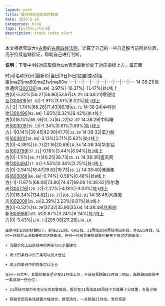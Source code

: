 ```yaml
---
layout: post
title: 股价四线法则实时数据
date: 2020-5-10
categories: blog
tags: [python,stock]
description: stock index alert
---
```



本文根据雪球大v[古泉](https://xueqiu.com/u/7148646888)的[古泉四线法则](https://xueqiu.com/7148646888/130498192)，计算了自己的一些自选股当前所处位置，用于持续追踪验证，帮助自己进行判断。

**说明**：下表中4线对应取值为`红色`表示最新价处于对应指标上方，属正面

时间|名称|代码|最新价|当日|3日|5日|位置|变动|距离|ma21|ma60|ma21w|ma60w
---|---|---|---|---|---|---|---|---
14:38:21|信维通信|[300136](https://xueqiu.com/S/SZ300136)|`49.89`|-3.97%|-16.37%|-11.47%|处`1`线上方|0|-5.32%|56.27|56.90|53.97|`45.29`
14:38:21|寒锐钴业|[300618](https://xueqiu.com/S/SZ300618)|`65.62`|-1.91%|3.51%|6.02%|处`1`线上方|-2|-1.74%|66.26|71.43|66.18|`63.71`
14:38:24|中科创达|[300496](https://xueqiu.com/S/SZ300496)|`93.69`|-1.65%|0.32%|8.42%|处`4`线上方|0|18.15%|`86.96`|`91.24`|`84.22`|`62.07`
14:38:29|中科曙光|[603019](https://xueqiu.com/S/SH603019)|`39.13`|-1.34%|0.61%|1.89%|处`1`线上方|-1|0.14%|39.45|42.98|41.70|`33.59`
14:38:32|诺力股份|[603611](https://xueqiu.com/S/SH603611)|`18.85`|-3.13%|3.71%|5.62%|处`2`线上方|0|-4.39%|`18.73`|21.16|20.69|`18.54`
14:38:34|华友钴业|[603799](https://xueqiu.com/S/SH603799)|`37.21`|-0.16%|3.44%|6.94%|处`2`线上方|0|-1.11%|`36.77`|40.25|38.73|`35.11`
14:38:36|盛天网络|[300494](https://xueqiu.com/S/SZ300494)|`17.81`|-1.55%|0.34%|2.75%|处`1`线上方|0|-2.94%|18.47|19.62|19.73|`16.11`
14:38:40|博通集成|[603068](https://xueqiu.com/S/SH603068)|`66.66`|-0.74%|-0.59%|0.48%|处`0`线上方|-1|-11.87%|68.08|73.86|74.47|89.06
14:38:42|帝尔激光|[300776](https://xueqiu.com/S/SZ300776)|`128.22`|-2.27%|-4.18%|-3.03%|处`3`线上方|0|16.34%|134.82|`116.37`|`106.23`|`92.01`
14:38:45|大族激光|[002008](https://xueqiu.com/S/SZ002008)|`35.55`|2.39%|3.23%|6.81%|处`1`线上方|0|-0.52%|`34.26`|37.32|35.90|35.64
14:38:49|兆易创新|[603986](https://xueqiu.com/S/SH603986)|`185.85`|0.87%|3.24%|6.24%|处`2`线上方|0|-3.43%|`179.73`|205.08|211.28|`178.19`

```
古泉4线法则的精髓如下。抓住21日线、60日线、21周线及60周线等四条线，外加21月线，任何一只股票上涨都要穿过这四条线，任何一只股票要想爆雷也要先下穿过这四条线：

+ 当股价爬上四条线中的两条可以少量建仓

+ 爬上四条线中的三条可以加大仓位

+ 爬上四条线中的四条可以全仓

任何一只大牛，其股价都会坚守在21月线上方，不会轻易跌破21月线；相反，每跌破四条线中一条就减一些仓位：

+ 21周线可做为多空分水岭及警戒线，股价在21周线及60周线下方就要十分慎重，多看少做

+ 跌破全部四条线就要大幅减仓，甚至清仓，一旦跌破21月线，清仓观望
```